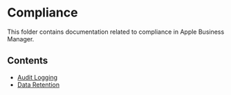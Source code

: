 # Compliance

This folder contains documentation related to compliance in Apple Business Manager.

## Contents

- [Audit Logging](./audit-logging.md)
- [Data Retention](./data-retention.md)
